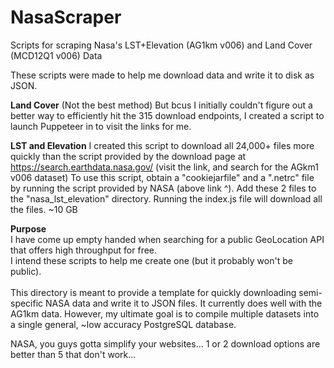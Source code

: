 # NasaScraper
Scripts for scraping Nasa's LST+Elevation (AG1km v006) and Land Cover (MCD12Q1 v006) Data

These scripts were made to help me download data and write it to disk as JSON.

<b>Land Cover</b>
(Not the best method) But bcus I initially couldn't figure out a better way to efficiently hit the 315 download endpoints, I created a script to launch Puppeteer in to visit the links for me.

<b>LST and Elevation</b>
I created this script to download all 24,000+ files more quickly than the script provided by the download page at https://search.earthdata.nasa.gov/ (visit the link, and search for the AGkm1 v006 dataset)
To use this script, obtain a "cookiejarfile" and a ".netrc" file by running the script provided by NASA (above link ^).
Add these 2 files to the "nasa_lst_elevation" directory.
Running the index.js file will download all the files. ~10 GB

<b>Purpose</b><br>
I have come up empty handed when searching for a public GeoLocation API that offers high throughput for free.<br>
I intend these scripts to help me create one (but it probably won't be public).<br><br>
This directory is meant to provide a template for quickly downloading semi-specific NASA data and write it to JSON files.
It currently does well with the AG1km data.
However, my ultimate goal is to compile multiple datasets into a single general, ~low accuracy PostgreSQL database.<br>

NASA, you guys gotta simplify your websites...
1 or 2 download options are better than 5 that don't work...
